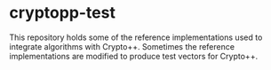 # cryptopp-test

This repository holds some of the reference implementations used to integrate algorithms with Crypto++. Sometimes the reference implementations are modified to produce test vectors for Crypto++.
